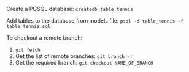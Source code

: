 Create a PGSQL database: `createdb table_tennis`

Add tables to the database from models file: `psql -d table_tennis -f table_tennis.sql`

To checkout a remote branch:

1. `git fetch`
2. Get the list of remote branches: `git branch -r`
3. Get the required branch: `git checkout NAME_OF_BRANCH`
